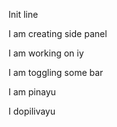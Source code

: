 Init line

I am creating side panel

I am working on iy


I am toggling some bar

I am pinayu

I dopilivayu
